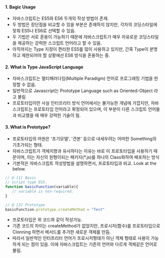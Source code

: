 #### 1. Bagic Usage <br>

 * 자바스크립트는 ES5와 ES6 두개의 작성 방법이 존재.
 * 두 방법은 장단점을 비교할 수 있을 부분은 존재하지 않지만, 각자의 코딩스타일에 맞춰 ES5나 ES6로 선택할 수 있음.
 * 두 기법은 서로 혼용이 가능하기 때문에 자바스크립트가 매우 자유로운 코딩스타일을 제공하는 강력한 스크립트 언어라고 할 수 있음.
 * 아직까지는 Type 지정이 편리한 ES5를 많이 사용하고 있지만, 간혹 Type이 분명하고 제한되어야 할 상황에선 ES6 방식을 혼용하는 중.
 
 
#### 2. What is Type JavaScript Language

 * 자바스크립트는 멀티패러다임(Multiple Paradigm) 언어로 프로그래밍 기법을 한정할 수 없음.
 * 일반적으로 Javascript는 Prototype Language such as Oriented-Object 라고 불림
 * 프로토타입이란 사실 인터프리터 방식 언어에서는 불가능한 개념에 가깝지만, 자바스크립트는 프로토타입 언어라고 확정되어 있으며, 이 부분이 다른 스크립트 언어들과 비교했을 때 매우 강력한 기술이 됨.

#### 3. What is Prototype?
  
 * 프로토타입의 어원은 '초기모델', '견본' 등으로 내세우려는 어떠한 Something의 기초가되는 형태.
 * 자바스크립트가 객체지향과 유사하다는 이유는 바로 이 프로토타입을 사용하기 때문이며, 이는 자신의 원형이되는 패키지(*.js)를 하나의 Class화하여 배포하는 방식
 * 기본적은 자바스크립트 작성방법을 설명하면서, 프로토타입과 비교. Look at the below.
 
 ```javascript
 // @ [1] Basic
 // script type ES5.
 function basicFunction(variable){
    // variable is non-required.
 }
 
 // @ [2] Prototype
 basicFunction.prototype.createMethod = "Test"
 
 ```

 * 프로토타입은 위 코드와 같이 작성가능.
 * 기존 코드의 차이는 createMethod가 없었지만, 프로시저(함수)를 프로토타입으로 Clonning 하면서 메서드를 추가한 새로운 객체를 만듬.
 * 따라서 일반적인 인터프리터 언어가 프로시저형태가 아닌 객체 형태로 사용이 가능하게 되는 점이 있음. 이에 자바스크립트는 기존의 언어와 다르게 객체같은 언어로 불림.
 
 
